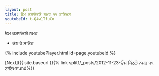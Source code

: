 ```yaml
---
layout: post
title: ਓਮ ਕਸ਼ਾਨੇਭਯੋ ਨਮਹ ੧੧ ਟਾਇਮਸ
youtubeId: t-Q4w1TfuCo
---
```

 
 
 ਓਮ ਕਸ਼ਾਨੇਭਯੋ ਨਮਹ  
 
 -  ਕੌਣ ਹੈ ਸਕਿੰਟ 
 
  
 
  
 
 
 
 
 
 


{% include youtubePlayer.html id=page.youtubeId %}
 
[Next]({{ site.baseurl }}{% link  split1/_posts/2012-11-23-ਓਮ ਪਿੱਠੜੇ ਨਮਹ ੧੧ ਟਾਇਮਸ.md%})
 
